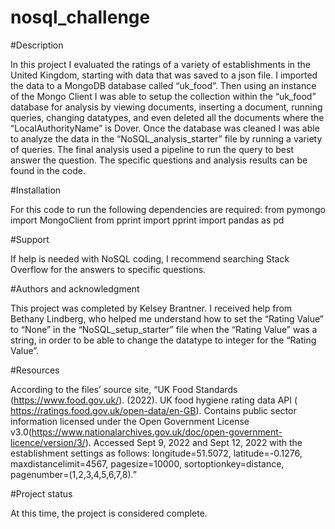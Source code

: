# nosql_challenge

#Description

In this project I evaluated the ratings of a variety of establishments in the United Kingdom, starting with data that was saved to a json file. I imported the data to a MongoDB database called “uk_food”. Then using an instance of the Mongo Client I was able to setup the collection within the “uk_food” database for analysis by viewing documents, inserting a document, running queries, changing datatypes, and even deleted all the documents where the “LocalAuthorityName” is Dover. Once the database was cleaned I was able to analyze the data in the “NoSQL_analysis_starter” file by running a variety of queries. The final analysis used a pipeline to run the query to best answer the question. The specific questions and analysis results can be found in the code. 

#Installation

For this code to run the following dependencies are required:
from pymongo import MongoClient
from pprint import pprint
import pandas as pd

#Support

If help is needed with NoSQL coding, I recommend searching Stack Overflow for the answers to specific questions.  

#Authors and acknowledgment

This project was completed by Kelsey Brantner. I received help from Bethany Lindberg, who helped me understand how to set the “Rating Value” to “None” in the “NoSQL_setup_starter” file when the “Rating Value” was a string, in order to be able to change the datatype to integer for the “Rating Value”. 

#Resources

According to the files’ source site, “UK Food Standards (https://www.food.gov.uk/). (2022). UK food hygiene rating data API ( https://ratings.food.gov.uk/open-data/en-GB). Contains public sector information licensed under the Open Government License v3.0(https://www.nationalarchives.gov.uk/doc/open-government-licence/version/3/).
Accessed Sept 9, 2022 and Sept 12, 2022 with the establishment settings as follows: longitude=51.5072, latitude=-0.1276, maxdistancelimit=4567, pagesize=10000, sortoptionkey=distance, pagenumber=(1,2,3,4,5,6,7,8).”

#Project status

At this time, the project is considered complete. 
